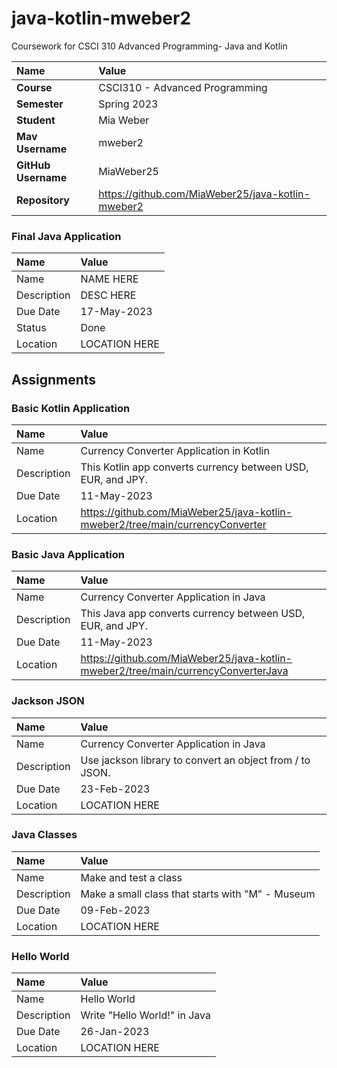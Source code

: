# java-kotlin-mweber2
Coursework for CSCI 310 Advanced Programming- Java and Kotlin

| Name | Value |
|:---|:---|
| **Course** | CSCI310 - Advanced Programming |
| **Semester** | Spring 2023 |
| **Student** | Mia Weber |
| **Mav Username**            | mweber2 |
| **GitHub Username**         | MiaWeber25 |
| **Repository**          | https://github.com/MiaWeber25/java-kotlin-mweber2 |

### Final Java Application

| Name | Value |
| :--- | :--- |
| Name | NAME HERE |
| Description | DESC HERE |
| Due Date | 17-May-2023 |
| Status | Done |
| Location | LOCATION HERE |

## Assignments 

### Basic Kotlin Application

| Name | Value |
| :--- | :--- |
| Name | Currency Converter Application in Kotlin |
| Description | This Kotlin app converts currency between USD, EUR, and JPY. |
| Due Date | 11-May-2023 |
| Location | https://github.com/MiaWeber25/java-kotlin-mweber2/tree/main/currencyConverter |

### Basic Java Application

| Name | Value |
| :--- | :--- |
| Name | Currency Converter Application in Java |
| Description | This Java app converts currency between USD, EUR, and JPY. |
| Due Date | 11-May-2023 |
| Location | https://github.com/MiaWeber25/java-kotlin-mweber2/tree/main/currencyConverterJava |

### Jackson JSON

| Name | Value |
| :--- | :--- |
| Name | Currency Converter Application in Java |
| Description | Use jackson library to convert an object from / to JSON. |
| Due Date | 23-Feb-2023 |
| Location | LOCATION HERE |

### Java Classes

| Name | Value |
| :--- | :--- |
| Name | Make and test a class |
| Description | Make a small class that starts with "M" - Museum |
| Due Date | 09-Feb-2023 |
| Location | LOCATION HERE |

### Hello World

| Name | Value |
| :--- | :--- |
| Name | Hello World |
| Description | Write "Hello World!" in Java |
| Due Date | 26-Jan-2023 |
| Location | LOCATION HERE |
